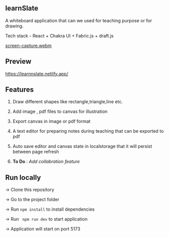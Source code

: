 ## learnSlate

A whiteboard application that can we used for teaching purpose or for drawing.

Tech stack - React + Chakra UI + Fabric.js + draft.js

[screen-capture.webm](https://github.com/mayank0274/learnSlate/assets/113236810/95af550a-839b-482e-9485-2c9368352515)

## Preview

https://learnnslate.netlify.app/

## Features

1. Draw different shapes like rectangle,triangle,line etc.

2. Add image , pdf files to canvas for illustration

3. Export canvas in image or pdf format

4. A text editor for preparing notes during teaching that can be exported to pdf

5. Auto save editor and canvas state in localstorage that it will persist between page refresh

6. **To Do** : _Add collabration feature_

## Run locally

-> Clone this repository

-> Go to the project folder

-> Run `npm install` to install dependencies

-> Run ` npm run dev` to start application

-> Application will start on port 5173
